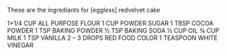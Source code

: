 These are the ingrediants for [eggless] redvelvet cake

1+1/4 CUP ALL PURPOSE FLOUR
1 CUP POWDER SUGAR
1 TBSP COCOA POWDER
1 TSP BAKING POWDER
½ TSP BAKING SODA
½ CUP OIL
¾ CUP MILK
1 TSP VANILLA
2 – 3 DROPS RED FOOD COLOR
1 TEASPOON WHITE VINEGAR